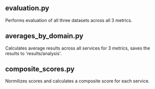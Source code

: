 ## evaluation.py
Performs evaluation of all three datasets across all 3 metrics.

## averages_by_domain.py
Calculates average results across all services for 3 metrics, saves the results to 'results/analysis'.

## composite_scores.py
Normilizes scores and calculates a composite score for each service.